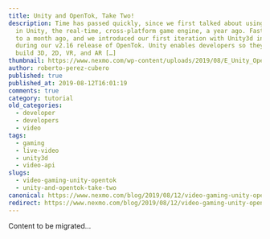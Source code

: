 ```yaml
---
title: Unity and OpenTok, Take Two!
description: Time has passed quickly, since we first talked about using OpenTok
  in Unity, the real-time, cross-platform game engine, a year ago. Fast forward
  to a month ago, and we introduced our first iteration with Unity3d in beta,
  during our v2.16 release of OpenTok. Unity enables developers so they can
  build 3D, 2D, VR, and AR […]
thumbnail: https://www.nexmo.com/wp-content/uploads/2019/08/E_Unity_OpenTok_1200x600.jpg
author: roberto-perez-cubero
published: true
published_at: 2019-08-12T16:01:19
comments: true
category: tutorial
old_categories:
  - developer
  - developers
  - video
tags:
  - gaming
  - live-video
  - unity3d
  - video-api
slugs:
  - video-gaming-unity-opentok
  - unity-and-opentok-take-two
canonical: https://www.nexmo.com/blog/2019/08/12/video-gaming-unity-opentok
redirect: https://www.nexmo.com/blog/2019/08/12/video-gaming-unity-opentok
---
```

Content to be migrated...